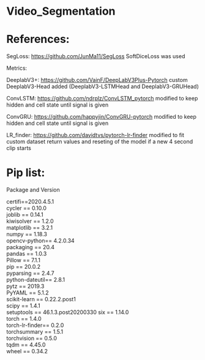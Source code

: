 # Video_Segmentation


# References:
SegLoss:
https://github.com/JunMa11/SegLoss
SoftDiceLoss was used

Metrics:


DeeplabV3+:
https://github.com/VainF/DeepLabV3Plus-Pytorch
custom DeeplabV3-Head added (DeeplabV3-LSTMHead and DeeplabV3-GRUHead)

ConvLSTM:
https://github.com/ndrplz/ConvLSTM_pytorch
modified to keep hidden and cell state until signal is given

ConvGRU:
https://github.com/happyjin/ConvGRU-pytorch
modified to keep hidden and cell state until signal is given

LR_finder:
https://github.com/davidtvs/pytorch-lr-finder
modified to fit custom dataset return values and reseting of the model if a new 4 second clip starts

# Pip list:
Package and Version            

certifi==2020.4.5.1         
cycler ==         0.10.0             
joblib   ==       0.14.1             
kiwisolver ==     1.2.0              
matplotlib   ==   3.2.1              
numpy          == 1.18.3             
opencv-python==   4.2.0.34           
packaging   ==    20.4               
pandas    ==      1.0.3              
Pillow    ==      7.1.1              
pip         ==    20.0.2             
pyparsing     ==  2.4.7              
python-dateutil== 2.8.1              
pytz        ==    2019.3             
PyYAML      ==    5.1.2              
scikit-learn   == 0.22.2.post1       
scipy        ==   1.4.1              
setuptools     == 46.1.3.post20200330
six          ==   1.14.0             
torch         ==  1.4.0              
torch-lr-finder== 0.2.0              
torchsummary  ==  1.5.1              
torchvision   ==  0.5.0              
tqdm         ==   4.45.0             
wheel       ==    0.34.2 
